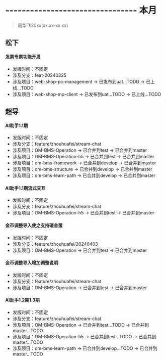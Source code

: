 # -------------------------------- 本月
> 周华飞20xx(xx.xx-xx.xx)
## 松下
#### 发票专票功能开发
* 发版时间：不固定
* 涉及分支：feat-20240325
* 涉及项目：web-shop-pc-management -> 已发布到uat...TODO -> 已上线...TODO
* 涉及项目：web-shop-mp-client -> 已发布到uat...TODO -> 已上线...TODO
## 超导
#### AI助手1.1期
* 发版时间：不固定
* 涉及分支：feature/zhouhuafei/stream-chat
* 涉及项目：OM-BMS-Operation -> 已合并到test -> 已合并到master
* 涉及项目：OM-BMS-Operation-h5 -> 已合并到test -> 已合并到master
* 涉及项目：om-bms-framework -> 已合并到develop -> 已合并到master
* 涉及项目：om-bms-structure -> 已合并到develop -> 已合并到master
* 涉及项目：om-bms-learn-path -> 已合并到develop -> 已合并到master
#### AI助手1.1期流式交互
* 发版时间：不固定
* 涉及分支：feature/zhouhuafei/stream-chat
* 涉及项目：OM-BMS-Operation-h5 -> 已合并到test -> 已合并到master
#### 金币调整导入使之支持砸金蛋
* 发版时间：不固定
* 涉及分支：feature/zhouhuafei/20240403
* 涉及项目：OM-BMS-Operation -> 已合并到test -> 已合并到master
#### 金币调整导入增加调整说明
* 发版时间：不固定
* 涉及分支：feature/zhouhuafei/stream-chat
* 涉及项目：OM-BMS-Operation -> 已合并到test -> 已合并到master
#### AI助手1.2期1.3期
* 发版时间：不固定
* 涉及分支：feature/zhouhuafei/stream-chat
* 涉及项目：OM-BMS-Operation -> 已合并到test...TODO -> 已合并到master...TODO
* 涉及项目：OM-BMS-Operation-h5 -> 已合并到test...TODO -> 已合并到master...TODO
* 涉及项目：om-bms-learn-path -> 已合并到develop...TODO -> 已合并到master...TODO
